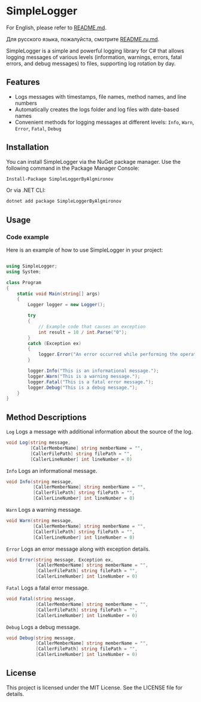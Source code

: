 # SimpleLogger

For English, please refer to [README.md](README.md).

Для русского языка, пожалуйста, смотрите [README.ru.md](README.ru.md).

SimpleLogger is a simple and powerful logging library for C# that allows logging messages of various levels (information, warnings, errors, fatal errors, and debug messages) to files, supporting log rotation by day.

## Features

- Logs messages with timestamps, file names, method names, and line numbers
- Automatically creates the logs folder and log files with date-based names
- Convenient methods for logging messages at different levels: `Info`, `Warn`, `Error`, `Fatal`, `Debug`


## Installation

You can install SimpleLogger via the NuGet package manager. Use the following command in the Package Manager Console:

```sh
Install-Package SimpleLoggerByAlgmironov
```

Or via .NET CLI:
```sh
dotnet add package SimpleLoggerByAlgmironov
```

## Usage
### Code example

Here is an example of how to use SimpleLogger in your project:

```csharp

using SimpleLogger;
using System;

class Program
{
    static void Main(string[] args)
    {
        Logger logger = new Logger();

        try
        {
            // Example code that causes an exception
            int result = 10 / int.Parse("0");
        }
        catch (Exception ex)
        {
            logger.Error("An error occurred while performing the operation.", ex);
        }

        logger.Info("This is an informational message.");
        logger.Warn("This is a warning message.");
        logger.Fatal("This is a fatal error message.");
        logger.Debug("This is a debug message.");
    }
}

```

## Method Descriptions
`Log`
Logs a message with additional information about the source of the log.

```csharp
void Log(string message,
         [CallerMemberName] string memberName = "",
         [CallerFilePath] string filePath = "",
         [CallerLineNumber] int lineNumber = 0)
```

`Info`
Logs an informational message.

```csharp
void Info(string message,
          [CallerMemberName] string memberName = "",
          [CallerFilePath] string filePath = "",
          [CallerLineNumber] int lineNumber = 0)
```
`Warn`
Logs a warning message.

```csharp
void Warn(string message,
          [CallerMemberName] string memberName = "",
          [CallerFilePath] string filePath = "",
          [CallerLineNumber] int lineNumber = 0)
```

`Error`
Logs an error message along with exception details.

```csharp
void Error(string message, Exception ex,
           [CallerMemberName] string memberName = "",
           [CallerFilePath] string filePath = "",
           [CallerLineNumber] int lineNumber = 0)
```

`Fatal`
Logs a fatal error message.

```csharp
void Fatal(string message,
           [CallerMemberName] string memberName = "",
           [CallerFilePath] string filePath = "",
           [CallerLineNumber] int lineNumber = 0)
```

`Debug`
Logs a debug message.

```csharp
void Debug(string message,
           [CallerMemberName] string memberName = "",
           [CallerFilePath] string filePath = "",
           [CallerLineNumber] int lineNumber = 0)
```

## License
This project is licensed under the MIT License. See the LICENSE file for details.
